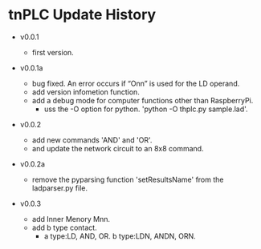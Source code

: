 # tnPLC Update History- v0.0.1    - first version.- v0.0.1a    - bug fixed. An error occurs if “Onn” is used for the LD operand.     - add version infometion function.    - add a debug mode for computer functions other than RaspberryPi.        - uss the -O option for python. 'python -O thplc.py sample.lad'.- v0.0.2    - add new commands 'AND' and 'OR'.    - and update the network circuit to an 8x8 command.- v0.0.2a    - remove the pyparsing function 'setResultsName' from the ladparser.py file.- v0.0.3    - add Inner Menory Mnn.    - add b type contact.        - a type:LD, AND, OR. b type:LDN, ANDN, ORN.    